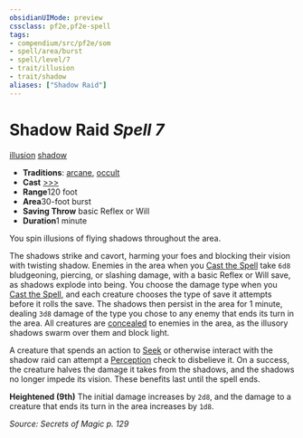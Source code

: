 ```yaml
---
obsidianUIMode: preview
cssclass: pf2e,pf2e-spell
tags:
- compendium/src/pf2e/som
- spell/area/burst
- spell/level/7
- trait/illusion
- trait/shadow
aliases: ["Shadow Raid"]
---
```

# Shadow Raid *Spell 7*   
[illusion](/rules/traits/illusion.md)  [shadow](/rules/traits/shadow.md)  

- **Traditions**: [arcane](/rules/traits/arcane.md), [occult](/rules/traits/occult.md)
- **Cast** [>>>](/rules/core-rulebook/chapter-9-playing-the-game.md#Actions "Three-Action") 
- **Range**120 foot
- **Area**30-foot burst
- **Saving Throw**  basic Reflex or Will
- **Duration**1 minute

You spin illusions of flying shadows throughout the area.

The shadows strike and cavort, harming your foes and blocking their vision with twisting shadow. Enemies in the area when you [Cast the Spell](/rules/actions/cast-a-spell.md) take `6d8` bludgeoning, piercing, or slashing damage, with a basic Reflex or Will save, as shadows explode into being. You choose the damage type when you [Cast the Spell](/rules/actions/cast-a-spell.md), and each creature chooses the type of save it attempts before it rolls the save. The shadows then persist in the area for 1 minute, dealing `3d8` damage of the type you chose to any enemy that ends its turn in the area. All creatures are [concealed](/rules/conditions.md#Concealed) to enemies in the area, as the illusory shadows swarm over them and block light.

A creature that spends an action to [Seek](/rules/actions/seek.md) or otherwise interact with the shadow raid can attempt a [Perception](/compendium/skills.md#Perception) check to disbelieve it. On a success, the creature halves the damage it takes from the shadows, and the shadows no longer impede its vision. These benefits last until the spell ends.

**Heightened (9th)** The initial damage increases by `2d8`, and the damage to a creature that ends its turn in the area increases by `1d8`.

*Source: Secrets of Magic p. 129*